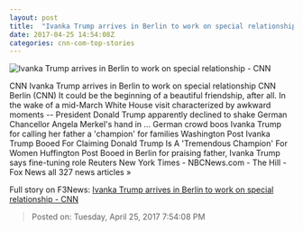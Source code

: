```yaml
---
layout: post
title:  "Ivanka Trump arrives in Berlin to work on special relationship - CNN"
date: 2017-04-25 14:54:08Z
categories: cnn-com-top-stories
---
```


![Ivanka Trump arrives in Berlin to work on special relationship - CNN](http://i2.cdn.cnn.com/cnnnext/dam/assets/170318165253-16-week-in-politics-0319-super-tease.jpg)

CNN Ivanka Trump arrives in Berlin to work on special relationship CNN Berlin (CNN) It could be the beginning of a beautiful friendship, after all. In the wake of a mid-March White House visit characterized by awkward moments -- President Donald Trump apparently declined to shake German Chancellor Angela Merkel's hand in ... German crowd boos Ivanka Trump for calling her father a 'champion' for families Washington Post Ivanka Trump Booed For Claiming Donald Trump Is A 'Tremendous Champion' For Women Huffington Post Booed in Berlin for praising father, Ivanka Trump says fine-tuning role Reuters New York Times - NBCNews.com - The Hill - Fox News all 327 news articles »


Full story on F3News: [Ivanka Trump arrives in Berlin to work on special relationship - CNN](http://www.f3nws.com/n/UZezBH)

> Posted on: Tuesday, April 25, 2017 7:54:08 PM
